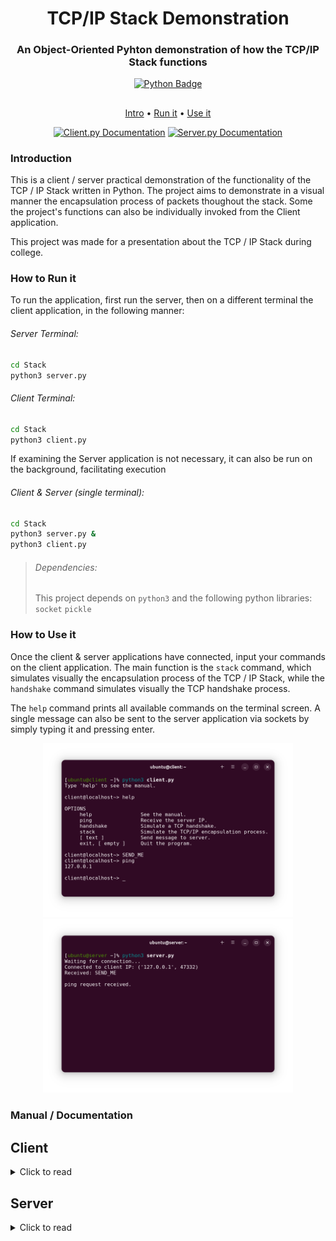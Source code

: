 <div align="center">

# TCP/IP Stack Demonstration
### An Object-Oriented Pyhton demonstration of how the TCP/IP Stack functions
[![Python Badge](https://img.shields.io/badge/Made_with_Python-3776AB?logo=python&labelColor=white)](https://python.org/)
##

[Intro](#introduction) • [Run it](#how-to-run-it) • [Use it](#how-to-use-it)

[![Client.py Documentation](https://custom-icon-badges.demolab.com/badge/Client.py_Documentation-171515?logo=book)](#client)
[![Server.py Documentation](https://custom-icon-badges.demolab.com/badge/Server.py_Documentation-171515?logo=book)](#server)

</div>

### Introduction
This is a client / server practical demonstration of the functionality of the TCP / IP Stack written in Python. The project aims to demonstrate in a visual manner the encapsulation process of packets thoughout the stack. Some the project's functions can also be individually invoked from the Client application.

This project was made for a presentation about the TCP / IP Stack during college.

### How to Run it
To run the application, first run the server, then on a different terminal the client application, in the following manner:

###### Server Terminal:
```sh
cd Stack
python3 server.py
```

###### Client Terminal:
```sh
cd Stack
python3 client.py
```

If examining the Server application is not necessary, it can also be run on the background, facilitating execution

###### Client & Server (single terminal):
```sh
cd Stack
python3 server.py &
python3 client.py
```

> ###### Dependencies:
> This project depends on `python3` and the following python libraries: `socket` `pickle`

### How to Use it
Once the client & server applications have connected, input your commands on the client application. The main function is the `stack` command, which simulates visually the encapsulation process of the TCP / IP Stack, while the `handshake` command simulates visually the TCP handshake process.

The `help` command prints all available commands on the terminal screen. A single message can also be sent to the server application via sockets by simply typing it and pressing enter.

<div align="center">
  
  <img src=".assets/images/Client.png" alt="Client.py on Terminal" width="400"/>
  <img src=".assets/images/Server.png" alt="Server.py on Terminal" width="400"/>
  
</div>

### Manual / Documentation

## Client

<details>
<summary> Click to read </summary>
  
#### Name
Client - An object oriented Client application that sends messages to the Server application.

#### Description
Client is an object oriented Client application written in Python that sends messages to the Server application. The Client can send regular messages or commands.

Said commands can be a Ping, which asks for the Server application IP address; a Handshake, which utilizes messages to simulate / demonstrate the TCP Three-Way Handshake process; or Stack which simulates the TCP/IP Stack encapsulation and sending process.

The Client also processes a Help command, which informs the user of the available commands and an Exit command, which closes both the Client and the Server application sockets and exits both processes.

#### Commands

| Commands | Description |
| ----- | ----- |
| [ text ] | Send regular messages to the Server application.
| ping | Asks for the Server application IP address. |
| handshake | Use messages to simulate / demonstrate the TCP Three-Way Handshake process. |
| stack | Simulate / demonstrate the TCP/IP Stack encapsulation and sending process. |
| help | See available commands. |
| exit | Closes the Client application socket and exits the program. |

#### Object Methods
Being an object oriented program, it tries to hide all the complexity it can inside it's Class.

| Method | Description |
| ----- | ----- |
| setup() | Sets up a connection to the Server application through its configured IP and Port. |
| awaitCommand() | Instructs to await an user Input. |
| closeSocket() | Closes the application's socket connection. |
| ping() | Instructs to send the Server application a Ping request and possibly receive an answer from the Server. |
| handshake() | Sends a 'SYN' message to the server application and awaits for a 'SYN' and an 'ACK' message. Then, it sends the server an 'ACK'. |
| stack() | Coordenates and displays the process of Stacking lists and pre-determined messages and sends the result to the Server. |
| encapsulate() | Uses the Stack data structure to insert pre-determined messages and data inside a list, as a means to encapsulate them. |
| sendMsg() | Sends the Server application a previously collected message. |

[![Back to the Top Badge](https://custom-icon-badges.demolab.com/badge/Back_to_the_Top-171515?logo=chevron-up)](#tcpip-stack-demonstration)

</details>

## Server

<details>
<summary> Click to read </summary>

#### Name
Server - An object oriented Server application that receives messages from the Client application.

#### Description
Server is an object oriented Server application written in Python that receives messages or commands from the Client application.

When Server receives a message, it displays said message for visual confirmation. When the Server application receives the Ping command, it sends the Client application the IP address it was configured with. When it receives a 'SYN' message, it tries to simulate a TCP Three-Way Handshake, by returning a 'SYN' and an 'ACK' message to the Client application. When it receives a list, it simulates the TCP/IP Stack decapsulation process, as if it were receiving a Frame.

When it loses connection to the Client application, the Server application exits aswell.

#### Object Methods
Being an object oriented program, it tries to hide all the complexity it can inside it's Class.

| Method | Description |
| ----- | ----- |
| setup() | Sets up a TCP/IP server, binds an address and port to the server socket and listens for incoming connections on said port. |
| awaitConnection() | Instructs to accept incoming connections. |
| awaitMessage() | Receives incoming messages through a previously established connection. |
| closeSocket() | Closes the application's socket connection. |
| ping() | Sends the Client application the configured IP address. |
| handshake() | Sends the Client application a 'SYN' and an 'ACK' message. |
| stack() | Coordenates and displays the process of removing elements from a list. |
| decapsulate() | Removes the last added item on a list and returns said list. |
| printMsg() | Displays the received message as output. |

[![Back to the Top Badge](https://custom-icon-badges.demolab.com/badge/Back_to_the_Top-171515?logo=chevron-up)](#tcpip-stack-demonstration)

</details>

